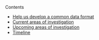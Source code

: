 Contents

- [Help us develop a common data format](#help-us-develop-a-common-data-format)
- [Current areas of investigation](#current-areas-of-investigation")
- [Upcoming areas of investigation](#upcoming-areas-of-investigation)
- [Timeline](#timeline)
